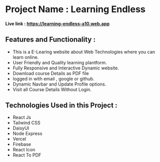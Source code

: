 # Project Name : Learning Endless
#### Live link : https://learning-endless-a10.web.app

## Features and Functionality :

* This is a E-Learing website about Web Technologies where you can learn online.
* User Friendly and Quality learning plantform.
* Fully Responsive and Interactive Dynamic website.
* Download course Details as PDF file
* logged in with email , google or github.
* Dynamic Navbar and Update Profile options.
* Visit all Course Details Without Login.

## Technologies Used in this Project :
* React Js
* Tailwind CSS
* DaisyUI
* Node Express
* Vercel 
* Firebase
* React Icon
* React To PDF
